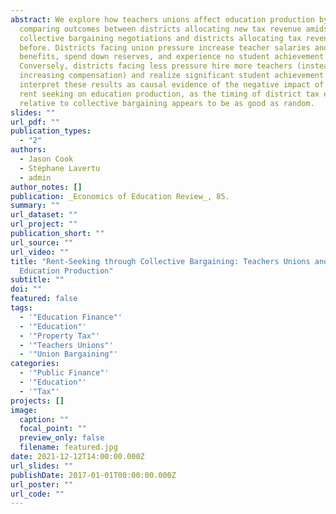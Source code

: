 ```yaml
---
abstract: We explore how teachers unions affect education production by
  comparing outcomes between districts allocating new tax revenue amidst
  collective bargaining negotiations and districts allocating tax revenue well
  before. Districts facing union pressure increase teacher salaries and
  benefits, spend down reserves, and experience no student achievement gains.
  Conversely, districts facing less pressure hire more teachers (instead of
  increasing compensation) and realize significant student achievement gains. We
  interpret these results as causal evidence of the negative impact of teacher
  rent seeking on education production, as the timing of district tax elections
  relative to collective bargaining appears to be as good as random.
slides: ""
url_pdf: ""
publication_types:
  - "2"
authors:
  - Jason Cook
  - Stéphane Lavertu
  - admin
author_notes: []
publication: _Economics of Education Review_, 85.
summary: ""
url_dataset: ""
url_project: ""
publication_short: ""
url_source: ""
url_video: ""
title: "Rent-Seeking through Collective Bargaining: Teachers Unions and
  Education Production"
subtitle: ""
doi: ""
featured: false
tags:
  - '"Education Finance"'
  - '"Education"'
  - '"Property Tax"'
  - '"Teachers Unions"'
  - '"Union Bargaining"'
categories:
  - '"Public Finance"'
  - '"Education"'
  - '"Tax"'
projects: []
image:
  caption: ""
  focal_point: ""
  preview_only: false
  filename: featured.jpg
date: 2021-12-12T14:00:00.000Z
url_slides: ""
publishDate: 2017-01-01T00:00:00.000Z
url_poster: ""
url_code: ""
---
```

